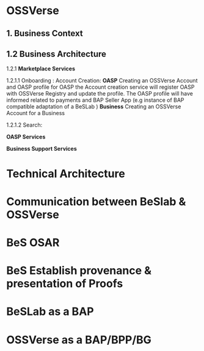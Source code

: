 # **OSSVerse**

## 1. Business Context 

## 1.2 Business Architecture 

1.2.1 **Marketplace Services** 

1.2.1.1 Onboarding :
   Account Creation:
   **OASP**
   Creating an OSSVerse Account and OASP profile for OASP 
   the Account creation service will register OASP with OSSVerse Registry and update the profile. The OASP profile will have informed related to payments and BAP Seller App (e.g instance of BAP compatible adaptation of a BeSLab )
   **Business**
   Creating an OSSVerse Account for a Business 
 
 1.2.1.2 Search: 
 

**OASP Services**

**Business Support Services**

# Technical Architecture

# Communication between BeSlab & OSSVerse

# BeS OSAR 

# BeS Establish provenance & presentation of Proofs

# BeSLab as a BAP

# OSSVerse as a BAP/BPP/BG

